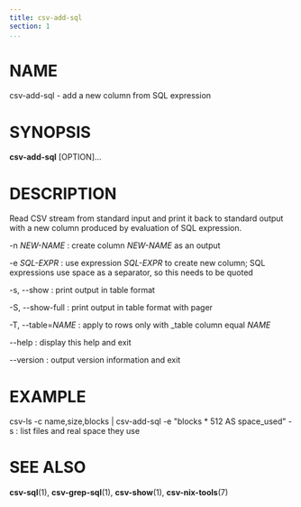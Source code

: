 ```yaml
---
title: csv-add-sql
section: 1
...
```


# NAME #

csv-add-sql - add a new column from SQL expression

# SYNOPSIS #

**csv-add-sql** [OPTION]...

# DESCRIPTION #

Read CSV stream from standard input and print it back to standard output with
a new column produced by evaluation of SQL expression.

-n *NEW-NAME*
:   create column *NEW-NAME* as an output

-e *SQL-EXPR*
:   use expression *SQL-EXPR* to create new column; SQL expressions use space
as a separator, so this needs to be quoted

-s, --show
:   print output in table format

-S, --show-full
:   print output in table format with pager

-T, --table=*NAME*
:   apply to rows only with _table column equal *NAME*

--help
:   display this help and exit

--version
:   output version information and exit

# EXAMPLE #

csv-ls -c name,size,blocks | csv-add-sql -e "blocks * 512 AS space_used" -s
:   list files and real space they use

# SEE ALSO #

**csv-sql**(1), **csv-grep-sql**(1), **csv-show**(1), **csv-nix-tools**(7)
